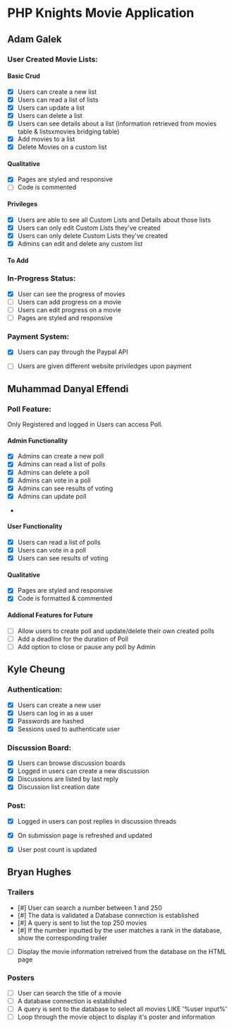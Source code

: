 # PHP Knights Movie Application

## Adam Galek

### User Created Movie Lists:

#### Basic Crud
- [x] Users can create a new list
- [x] Users can read a list of lists
- [x] Users can update a list
- [x] Users can delete a list
- [x] Users can see details about a list (information retrieved from movies table & listsxmovies bridging table)
- [X] Add movies to a list
- [X] Delete Movies on a custom list

#### Qualitative
- [X] Pages are styled and responsive
- [ ] Code is commented

#### Privileges
- [X] Users are able to see all Custom Lists and Details about those lists
- [X] Users can only edit Custom Lists they've created
- [X] Users can only delete Custom Lists they've created
- [X] Admins can edit and delete any custom list

#### To Add

### In-Progress Status:
- [X] User can see the progress of movies
- [ ] Users can add progress on a movie
- [ ] Users can edit progress on a movie
- [ ] Pages are styled and responsive

### Payment System:
- [X] Users can pay through the Paypal API
- [ ] Users are given different website priviledges upon payment




## Muhammad Danyal Effendi

### Poll Feature:
Only Registered and logged in Users can access Poll.

#### Admin Functionality
- [x] Admins can create a new poll
- [x] Admins can read a list of polls
- [x] Admins can delete a poll
- [x] Admins can vote in a poll
- [x] Admins can see results of voting
- [x] Admins can update poll
-
#### User Functionality
- [x] Users can read a list of polls
- [x] Users can vote in a poll
- [x] Users can see results of voting

#### Qualitative
- [x] Pages are styled and responsive
- [x] Code is formatted & commented

#### Addional Features for Future
- [ ] Allow users to create poll and update/delete their own created polls
- [ ] Add a deadline for the duration of Poll
- [ ] Add option to close or pause any poll by Admin

## Kyle Cheung

### Authentication:

- [x] Users can create a new user
- [x] Users can log in as a user
- [x] Passwords are hashed 
- [x] Sessions used to authenticate user

### Discussion Board:
- [x] Users can browse discussion boards
- [x] Logged in users can create a new discussion 
- [x] Discussions are listed by last reply
- [x] Discussion list creation date

### Post:

- [x] Logged in users can post replies in discussion threads
- [x] On submission page is refreshed and updated
- [x] User post count is updated


## Bryan Hughes

### Trailers
- [#] User can search a number between 1 and 250
- [#] The data is validated a Database connection is established
- [#] A query is sent to list the top 250 movies
- [#] If the number inputted by the user matches a rank in the database, show the corresponding trailer
- [ ] Display the movie information retreived from the database on the HTML page

### Posters
- [ ] User can search the title of a movie
- [ ] A database connection is established
- [ ] A query is sent to the database to select all movies LIKE '%user input%'
- [ ] Loop through the movie object to display it's poster and information
